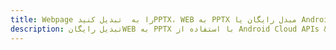 ---title: Webpage را به  تبدیل کنیدPPTX، WEB به PPTX مبدل رایگان یا Android SDKdescription: تبدیل رایگانWEB به PPTX با استفاده از Android Cloud APIs & SDK همچنین اسناد PDF را در Cloud ایجاد، ویرایش و رندر کنید.---